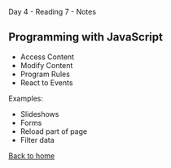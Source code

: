 Day 4 - Reading 7 - Notes

## Programming with JavaScript

- Access Content
- Modify Content
- Program Rules
- React to Events

Examples:
- Slideshows
- Forms
- Reload part of page
- Filter data


[Back to home](README.md)
